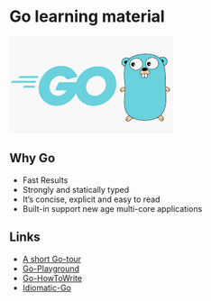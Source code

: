 # Go learning material

![Gologo](img/2019-11-30-11-50-41.png)

## Why Go

- Fast Results
- Strongly and statically typed
- It’s concise, explicit and easy to read
- Built-in support new age multi-core applications

## Links

- [A short Go-tour](https://tour.golang.org/basics/1)
- [Go-Playground](https://play.golang.org/)
- [Go-HowToWrite](https://golang.org/doc/code.html)
- [Idiomatic-Go](https://dmitri.shuralyov.com/idiomatic-go)